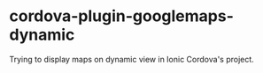 # cordova-plugin-googlemaps-dynamic
Trying to display maps on dynamic view in Ionic Cordova's project.
